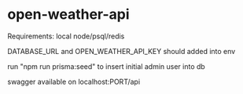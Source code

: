 # open-weather-api

Requirements: local node/psql/redis

DATABASE_URL and OPEN_WEATHER_API_KEY should added into env

run "npm run prisma:seed" to insert initial admin user into db

swagger available on localhost:PORT/api
